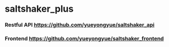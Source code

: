 # saltshaker_plus
### Restful API https://github.com/yueyongyue/saltshaker_api
### Frontend  https://github.com/yueyongyue/saltshaker_frontend
